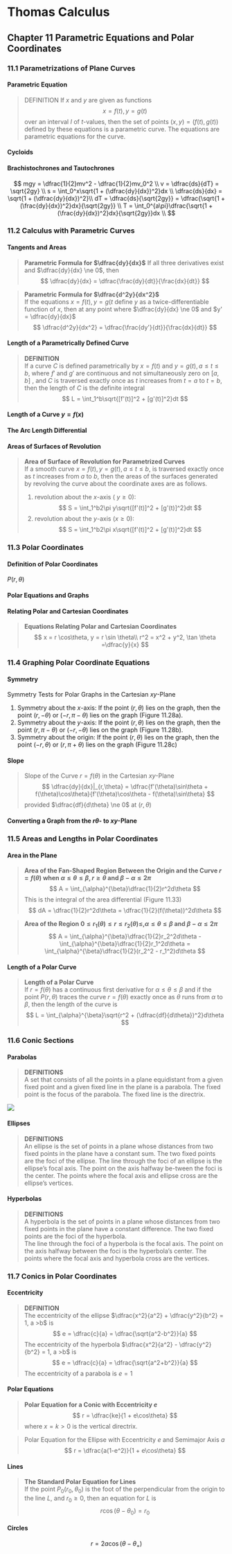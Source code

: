 # Thomas Calculus
## Chapter 11 Parametric Equations and Polar Coordinates
### 11.1 Parametrizations of Plane Curves
#### Parametric Equation
>DEFINITION If $x$ and $y$ are given as functions
>$$
>x = f(t), y = g(t)
>$$
>over an interval $I$ of $t$-values, then the set of points $(x, y) = (f(t), g(t))$ defined by these equations is a parametric curve. The equations are parametric equations for the curve.
#### Cycloids
#### Brachistochrones and Tautochrones
$$
mgy = \dfrac{1}{2}mv^2 - \dfrac{1}{2}mv_0^2 \\
v = \dfrac{ds}{dT} = \sqrt{2gy} \\
s = \int_0^x\sqrt{1 + (\dfrac{dy}{dx})^2}dx \\
\dfrac{ds}{dx} = \sqrt{1 + (\dfrac{dy}{dx})^2}\\ 
dT = \dfrac{ds}{\sqrt{2gy}} = \dfrac{\sqrt{1 + (\frac{dy}{dx})^2}dx}{\sqrt{2gy}}   \\
T = \int_0^{a\pi}\dfrac{\sqrt{1 + (\frac{dy}{dx})^2}dx}{\sqrt{2gy}}dx \\
$$
### 11.2 Calculus with Parametric Curves
#### Tangents and Areas
>**Parametric Formula for $\dfrac{dy}{dx}$**
If all three derivatives exist and $\dfrac{dy}{dx} \ne 0$, then
>$$
>\dfrac{dy}{dx} = \dfrac{\frac{dy}{dt}}{\frac{dx}{dt}}
>$$

>**Parametric Formula for $\dfrac{d^2y}{dx^2}$**  
If the equations $x = f(t), y = g(t$ define $y$ as a twice-differentiable function of $x$, then at any point where $\dfrac{dy}{dx} \ne 0$ and $y' = \dfrac{dy}{dx}$
>$$
>\dfrac{d^2y}{dx^2} = \dfrac{\frac{dy'}{dt}}{\frac{dx}{dt}}
>$$
#### Length of a Parametrically Defined Curve
>**DEFINITION**   
If a curve $C$ is defined parametrically by $x = f(t)$ and $y = g(t),a \le t \le b$, where $ƒ'$ and $g'$ are continuous and not simultaneously zero on $[a, b]$ , and $C$ is traversed exactly once as $t$ increases from $t = a$ to $t = b,$ then the length of $C$ is the definite integral
>$$
>L = \int_1^b\sqrt{[f'(t)]^2 + [g'(t)]^2}dt
>$$
#### Length of a Curve $y = f(x)$
#### The Arc Length Differential
#### Areas of Surfaces of Revolution
>**Area of Surface of Revolution for Parametrized Curves**  
If a smooth curve $x = f(t), y = g(t), a \le t \le b$, is traversed exactly once as $t$ increases from $a$ to $b$, then the areas of the surfaces generated by revolving the curve about the coordinate axes are as follows.
>1. revolution about the $x$-axis ( $y \ge 0$):
>$$
>S = \int_1^b2\pi y\sqrt{[f'(t)]^2 + [g'(t)]^2}dt
>$$
>2. revolution about the $y$-axis ($x \ge 0$):
>$$
>S = \int_1^b2\pi x\sqrt{[f'(t)]^2 + [g'(t)]^2}dt
>$$
### 11.3 Polar Coordinates
#### Definition of Polar Coordinates
$P(r,\theta)$
#### Polar Equations and Graphs
#### Relating Polar and Cartesian Coordinates
>**Equations Relating Polar and Cartesian Coordinates**  
>$$
>x = r \cos\theta, y = r \sin \theta\\
>r^2 = x^2 + y^2, \tan \theta =\dfrac{y}{x}
>$$
### 11.4 Graphing Polar Coordinate Equations
#### Symmetry
Symmetry Tests for Polar Graphs in the Cartesian $xy$-Plane  
1. Symmetry about the $x$-axis: If the point $(r, \theta)$ lies on the graph, then the point $(r, -\theta)$ or $(-r, \pi -\theta)$ lies on the graph (Figure 11.28a).  
2. Symmetry about the $y$-axis: If the point $(r, \theta)$ lies on the graph, then the point $(r, \pi - \theta)$ or $(-r, -\theta)$ lies on the graph (Figure 11.28b).
3. Symmetry about the origin: If the point $(r, \theta)$ lies on the graph, then the point $(-r, \theta)$ or $(r, \pi + \theta)$ lies on the graph (Figure 11.28c)
#### Slope
>Slope of the Curve $r = f(\theta)$ in the Cartesian $xy$-Plane
>$$
>\dfrac{dy}{dx}|_{r,\theta} = \dfrac{f'(\theta)\sin\theta + f(\theta)\cos\theta}{f'(\theta)\cos\theta - f(\theta)\sin\theta}
>$$
>provided $\dfrac{df}{d\theta} \ne 0$ at $(r, \theta)$
#### Converting a Graph from the $r\theta$- to $xy$-Plane
### 11.5 Areas and Lengths in Polar Coordinates
#### Area in the Plane  
>**Area of the Fan-Shaped Region Between the Origin and the Curve $r = f(\theta)$ when $\alpha \le \theta \le \beta, r\ge \theta$ and $\beta - \alpha \le 2\pi$**  
>$$
>A = \int_{\alpha}^{\beta}\dfrac{1}{2}r^2d\theta
>$$
>This is the integral of the area differential (Figure 11.33)
>$$
>dA = \dfrac{1}{2}r^2d\theta = \dfrac{1}{2}(f(\theta))^2d\theta
>$$ 

>**Area of the Region $0 \le r_1(\theta) \le r \le r_2(\theta) \le,\alpha \le \theta \le \beta$ and $\beta - \alpha \le 2\pi$**  
>$$
>A = \int_{\alpha}^{\beta}\dfrac{1}{2}r_2^2d\theta - \int_{\alpha}^{\beta}\dfrac{1}{2}r_1^2d\theta = \int_{\alpha}^{\beta}\dfrac{1}{2}(r_2^2 - r_1^2)d\theta
>$$
#### Length of a Polar Curve
>**Length of a Polar Curve**   
If $r = f(\theta)$ has a continuous first derivative for $\alpha \le \theta \le \beta$ and if the point $P(r, \theta)$ traces the curve $r = f(\theta)$ exactly once as $\theta$ runs from $\alpha$ to $\beta$, then the length of the curve is
>$$
>L = \int_{\alpha}^{\beta}\sqrt{r^2 + (\dfrac{df}{d\theta})^2}d\theta 
>$$
### 11.6 Conic Sections
#### Parabolas
>**DEFINITIONS**   
A set that consists of all the points in a plane equidistant from a given fixed point and a given fixed line in the plane is a parabola. The fixed point is the focus of the parabola. The fixed line is the directrix.

![](../images/Thomas%20Calculus/11-2.jpg)  
#### Ellipses
>**DEFINITIONS**   
An ellipse is the set of points in a plane whose distances from two fixed points in the plane have a constant sum. The two fixed points are the foci of the ellipse. The line through the foci of an ellipse is the ellipse’s focal axis. The point on the axis halfway be-tween the foci is the center. The points where the focal axis and ellipse cross are the ellipse’s vertices.
#### Hyperbolas
>**DEFINITIONS**   
A hyperbola is the set of points in a plane whose distances from two fixed points in the plane have a constant difference. The two fixed points are the foci of the hyperbola.  
The line through the foci of a hyperbola is the focal axis. The point on the axis halfway between the foci is the hyperbola’s center. The points where the focal axis and hyperbola cross are the vertices.
### 11.7 Conics in Polar Coordinates
#### Eccentricity
>**DEFINITION**  
The eccentricity of the ellipse $\dfrac{x^2}{a^2} + \dfrac{y^2}{b^2} = 1, a >b$ is
>$$
>e = \dfrac{c}{a} = \dfrac{\sqrt{a^2-b^2}}{a}
>$$
>The eccentricity of the hyperbola $\dfrac{x^2}{a^2} - \dfrac{y^2}{b^2} = 1, a >b$ is
>$$
>e = \dfrac{c}{a} = \dfrac{\sqrt{a^2+b^2}}{a}
>$$
>The eccentricity of a parabola is $e = 1$
#### Polar Equations
>**Polar Equation for a Conic with Eccentricity $e$**
>$$
>r = \dfrac{ke}{1 + e\cos\theta}
>$$
>where $x = k > 0$ is the vertical directrix.

>Polar Equation for the Ellipse with Eccentricity $e$ and Semimajor Axis $a$  
>$$
>r = \dfrac{a(1-e^2)}{1 + e\cos\theta}
>$$
#### Lines
>**The Standard Polar Equation for Lines**  
If the point $P_0(r_0,\theta_0)$ is the foot of the perpendicular from the origin to the line $L$, and $r_0\ge 0$, then an equation for $L$ is
>$$
>r\cos(\theta-\theta_0) = r_0
>$$
#### Circles
$$
r = 2a\cos(\theta - \theta_=)
$$